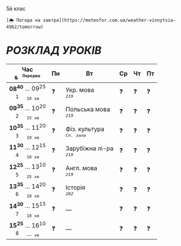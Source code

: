 5й клас  

`[🌦️ Погода на завтра](https://meteofor.com.ua/weather-vinnytsia-4962/tomorrow)`

# *РОЗКЛАД УРОКІВ*

| Час <br>`№`   <sup>`Перерва`</sup> | Пн | Вт | Ср | Чт | Пт |
|:---:|---|---|---|---|---|
| **08<sup>40</sup>** … 09<sup>25</sup> <br>`1`     <sub>`10 хв`</sub> | ❓ | Укр. мова <br>*<sup>`219`</sup>* | ❓ | ❓ | ❓ |
| **09<sup>35</sup>** … 10<sup>20</sup> <br>`2`     <sub>`15 хв`</sub> | ❓ | Польська мова <br>*<sup>`219`</sup>* | ❓ | ❓ | ❓ |
| **10<sup>35</sup>** … 11<sup>20</sup> <br>`3`     <sub>`10 хв`</sub> | ❓ | Фіз. культура <br>*<sup>`Сп. зала`</sup>* | ❓ | ❓ | ❓ |
| **11<sup>30</sup>** … 12<sup>15</sup> <br>`4`     <sub>`10 хв`</sub> | ❓ | Зарубіжна лі-ра <br>*<sup>`219`</sup>* | ❓ | ❓ | ❓ |
| **12<sup>25</sup>** … 13<sup>10</sup> <br>`5`     <sub>`25 хв`</sub> | ❓ | Англ. мова <br>*<sup>`219`</sup>* | ❓ | ❓ | ❓ |
| **13<sup>35</sup>** … 14<sup>20</sup> <br>`6`     <sub>`10 хв`</sub> | ❓ | Історія <br>*<sup>`202`</sup>* | ❓ | ❓ | ❓ |
| **14<sup>30</sup>** … 15<sup>15</sup> <br>`7`     <sub>`10 хв`</sub> | ❓ | — | ❓ | ❓ | ❓ |
| **15<sup>25</sup>** … 16<sup>10</sup> <br>`8`     <sub>`—— хв`</sub> | ❓ | — | ❓ | ❓ | ❓ |
